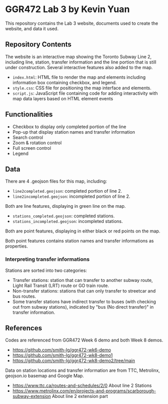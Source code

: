 # GGR472 Lab 3 by Kevin Yuan

This repository contains the Lab 3 website, documents used to create the website, and data it used. 

## Repository Contents
The website is an interactive map showing the Toronto Subway Line 2, including line, station, transfer information and the line portion that is still under construction. Several interactive features also added to the map. 

- `index.html`: HTML file to render the map and elements including information box containing checkbox, and legend. 
- `style.css`: CSS file for positioning the map interface and elements.
- `script.js`: JavaScript file containing code for adding interactivity with map data layers based on HTML element events

## Functionalities
- Checkbox to display only completed portion of the line
- Pop-up that display station names and transfer information
- Search control
- Zoom & rotation control
- Full screen control
- Legend

## Data
There are 4 .geojson files for this map, including:

- `line2completed.geojson`: completed portion of line 2.
- `line2incompleted.geojson`: incompleted portion of line 2.

Both are line features, displaying in green line on the map.

- `stations_completed.geojson`: completed stations.
- `stations_incompleted.geojson`: incompleted stations.

Both are point features, displaying in either black or red points on the map.

Both point features contains station names and transfer informations as properties.

### Interpreting transfer informations
Stations are sorted into two categories:
- Transfer stations: station that can transfer to another subway route, Light Rail Transit (LRT) route or GO train route.
- Non-transfer stations: stations that can only transfer to streetcar and bus routes. 
- Some transfer stations have indirect transfer to buses (with checking out from subway stations), indicated by "bus (No direct transfer)" in transfer information.

## References
Codes are referenced from GGR472 Week 6 demo and both Week 8 demos.
- https://github.com/smith-lg/ggr472-wk6-demo
- https://github.com/smith-lg/ggr472-wk8-demo1
- https://github.com/smith-lg/ggr472-wk8-demo2/tree/main

Data on station locations and transfer information are from TTC, Metrolinx, geojson.io basemap and Google Map.
- https://www.ttc.ca/routes-and-schedules/2/0 About line 2 Stations
- https://www.metrolinx.com/en/projects-and-programs/scarborough-subway-extension About line 2 extension part


